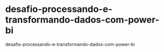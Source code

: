 # desafio-processando-e-transformando-dados-com-power-bi
desafio-processando-e-transformando-dados-com-power-bi
